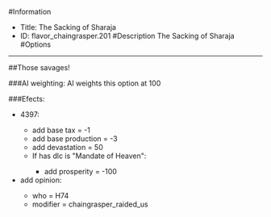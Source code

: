 #Information
 - Title: The Sacking of Sharaja
 - ID: flavor_chaingrasper.201
#Description
The Sacking of Sharaja
#Options

___
##Those savages!

###AI weighting:
AI weights this option at 100


###Efects:<ul><li>4397:</li><ul><li>add base tax = -1</li><li>add base production = -3</li><li>add devastation = 50</li><li>If has dlc is "Mandate of Heaven":</li><ul><li>add prosperity = -100</li></ul></ul><li>add opinion:</li><ul><li>who = H74</li><li>modifier = chaingrasper_raided_us</li></ul></ul>

